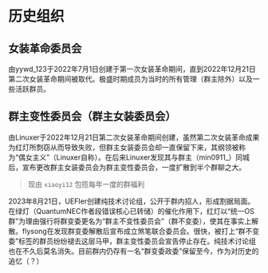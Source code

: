 # 历史组织

## 女装革命委员会

由yywd_123于2022年7月1日创建于第一次女装革命期间，直到2022年12月21日第二次女装革命期间被取代。极盛时期成员为当时的所有管理（群主除外）以及一些活跃群员。

## 群主变性委员会（群主女装委员会）

由Linuxer于2022年12月21日第二次女装革命期间创建，虽然第二次女装革命成果为红灯所剽窃从而导致失败，但群主女装委员会却一直保留下来，其纲领被称为“偶女主义”（Linuxer自称）。在后来Linuxer发现其与群主（min0911_）同城后，宣布更改群主女装委员会为群主变性委员会，一度扩散到半个群聊之大。

> 现由 `xiaoyi12` 包揽每年一度的群福利


2023年8月21日，UEFIer创建纯技术讨论组，公开于群内招人，形成割据局面。在绿灯（QuantumNEC作者段错误核心已转储）的催化作用下，红灯以“统一OS群”为理由强行将群变委更名为“群主不变性委员会”（群不变委），使其在事实上解散。flysong在发现群变委解散后宣布成立煞笔联合委员会。很快，被打上“群不变委”标签的群员纷纷褪去这层马甲，群主变性委员会宣告停止存在。纯技术讨论组也在不久后莫名消失。目前群内仍存有一名“群变委政委”保留至今，作为对历史的追忆（？）
